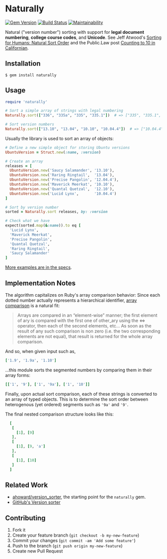 # Naturally
[![Gem Version](https://badge.fury.io/rb/naturally.png)](http://badge.fury.io/rb/naturally) [![Build Status](https://travis-ci.org/public-law/naturally.png)](https://travis-ci.org/public-law/naturally) 
[![Maintainability](https://api.codeclimate.com/v1/badges/0ebf4ef97723f2622105/maintainability)](https://codeclimate.com/github/dogweather/naturally/maintainability)

Natural ("version number") sorting with support for **legal document numbering**, **college course codes**, and **Unicode**.
See Jeff Atwood's [Sorting for Humans: Natural Sort Order](http://www.codinghorror.com/blog/2007/12/sorting-for-humans-natural-sort-order.html) and the Public.Law post [Counting to 10 in Californian](https://blog.public.law/2012/08/07/counting-from-1-to-10-in-californian/).

## Installation

```Shell
$ gem install naturally
```

## Usage

```Ruby
require 'naturally'

# Sort a simple array of strings with legal numbering
Naturally.sort(["336", "335a", "335", "335.1"])  # => ["335", "335.1", "335a", "336"]

# Sort version numbers
Naturally.sort(["13.10", "13.04", "10.10", "10.04.4"])  # => ["10.04.4", "10.10", "13.04", "13.10"]
```

Usually the library is used to sort an array of objects:


```Ruby
# Define a new simple object for storing Ubuntu versions
UbuntuVersion = Struct.new(:name, :version)

# Create an array
releases = [
  UbuntuVersion.new('Saucy Salamander', '13.10'),
  UbuntuVersion.new('Raring Ringtail',  '13.04'),
  UbuntuVersion.new('Precise Pangolin', '12.04.4'),
  UbuntuVersion.new('Maverick Meerkat', '10.10'),
  UbuntuVersion.new('Quantal Quetzal',  '12.10'),
  UbuntuVersion.new('Lucid Lynx',       '10.04.4')
]

# Sort by version number
sorted = Naturally.sort releases, by: :version

# Check what we have
expect(sorted.map(&:name)).to eq [
  'Lucid Lynx',
  'Maverick Meerkat',
  'Precise Pangolin',
  'Quantal Quetzal',
  'Raring Ringtail',
  'Saucy Salamander'
]
```

[More examples are in the specs](https://github.com/dogweather/naturally/blob/master/spec/naturally_spec.rb).


## Implementation Notes

The algorithm capitalizes on Ruby's array comparison behavior:
Since each dotted number actually represents a hierarchical 
identifier, [array comparison](http://ruby-doc.org/core-2.2.1/Array.html#method-i-3C-3D-3E) 
is a natural fit:

> Arrays are compared in an “element-wise” manner; the first element of ary is compared with the first one of other_ary using the <=> operator, then each of the second elements, etc… As soon as the result of any such comparison is non zero (i.e. the two corresponding elements are not equal), that result is returned for the whole array comparison.


And so, when given input such as,

```ruby
['1.9', '1.9a', '1.10']
```

...this module sorts the segmented numbers 
by comparing them in their array forms:

```ruby
[['1', '9'], ['1', '9a'], ['1', '10']]
```

Finally, upon actual sort comparison, each of these strings is 
converted to an array of typed objects. This is to determine the 
sort order between heterogenous (yet ordered) segments such as 
`'9a'` and `'9'`.

The final nested comparison structure looks like this:

```ruby
  [
   [
     [1], [9]
   ],
   [
     [1], [9, 'a']
   ],
   [
     [1], [10]
   ]
  ]
```

## Related Work

* [ahoward/version_sorter](https://github.com/ahoward/version_sorter), the starting point for the `naturally` gem.
* [GitHub's Version sorter](https://github.com/github/version_sorter)


## Contributing

1. Fork it
2. Create your feature branch (`git checkout -b my-new-feature`)
3. Commit your changes (`git commit -am 'Add some feature'`)
4. Push to the branch (`git push origin my-new-feature`)
5. Create new Pull Request
